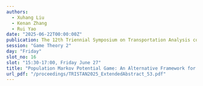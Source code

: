 ```yaml
---
authors:
  - Xuhang Liu
  - Kenan Zhang
  - Rui Yao
date: "2025-06-22T00:00:00Z"
publication: The 12th Triennial Symposium on Transportation Analysis conference
session: "Game Theory 2"
day: "Friday"
slot_no: 16
slot: "15:30-17:00, Friday June 27"
title: "Population Markov Potential Game: An Alternative Framework for Markovian Traffic Assignment"
url_pdf: "/proceedings/TRISTAN2025_ExtendedAbstract_53.pdf"
---
```

